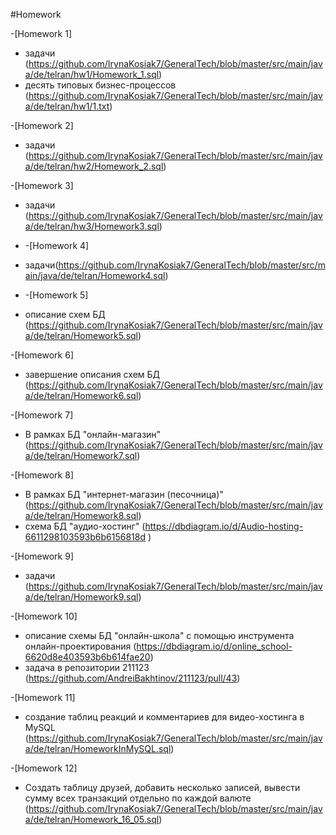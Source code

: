 #Homework

-[Homework 1] 
- задачи (https://github.com/IrynaKosiak7/GeneralTech/blob/master/src/main/java/de/telran/hw1/Homework_1.sql)
- десять типовых бизнес-процессов (https://github.com/IrynaKosiak7/GeneralTech/blob/master/src/main/java/de/telran/hw1/1.txt)

-[Homework 2]
- задачи (https://github.com/IrynaKosiak7/GeneralTech/blob/master/src/main/java/de/telran/hw2/Homework_2.sql)

-[Homework 3] 
- задачи (https://github.com/IrynaKosiak7/GeneralTech/blob/master/src/main/java/de/telran/hw3/Homework3.sql)
  
- -[Homework 4]
- задачи(https://github.com/IrynaKosiak7/GeneralTech/blob/master/src/main/java/de/telran/Homework4.sql)

- -[Homework 5]
- описание схем БД (https://github.com/IrynaKosiak7/GeneralTech/blob/master/src/main/java/de/telran/Homework5.sql)

-[Homework 6]
- завершение описания схем БД (https://github.com/IrynaKosiak7/GeneralTech/blob/master/src/main/java/de/telran/Homework6.sql)

-[Homework 7]
- В рамках БД "онлайн-магазин" (https://github.com/IrynaKosiak7/GeneralTech/blob/master/src/main/java/de/telran/Homework7.sql)

-[Homework 8]
- В рамках БД "интернет-магазин (песочница)" (https://github.com/IrynaKosiak7/GeneralTech/blob/master/src/main/java/de/telran/Homework8.sql)
- схемa БД "аудио-хостинг" (https://dbdiagram.io/d/Audio-hosting-6611298103593b6b6156818d )

-[Homework 9]
- задачи (https://github.com/IrynaKosiak7/GeneralTech/blob/master/src/main/java/de/telran/Homework9.sql)
  
-[Homework 10]
- описание схемы БД "онлайн-школа" с помощью инструмента онлайн-проектирования (https://dbdiagram.io/d/online_school-6620d8e403593b6b614fae20)
- задача в репозитории 211123  (https://github.com/AndreiBakhtinov/211123/pull/43)

-[Homework 11]
- создание таблиц реакций и комментариев для видео-хостинга в MySQL (https://github.com/IrynaKosiak7/GeneralTech/blob/master/src/main/java/de/telran/HomeworkInMySQL.sql)

-[Homework 12]
- Создать таблицу друзей, добавить несколько записей, вывести сумму всех транзакций отдельно по каждой валюте (https://github.com/IrynaKosiak7/GeneralTech/blob/master/src/main/java/de/telran/Homework_16_05.sql)